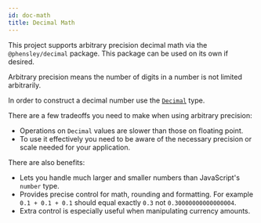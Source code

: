 ```yaml
---
id: doc-math
title: Decimal Math
---
```


This project supports arbitrary precision decimal math via the `@phensley/decimal` package. This package can be used on its own if desired.

Arbitrary precision means the number of digits in a number is not limited arbitrarily.


In order to construct a decimal number use the [`Decimal`](api-decimal.html) type.

There are a few tradeoffs you need to make when using arbitrary precision:
 * Operations on `Decimal` values are slower than those on floating point.
 * To use it effectively you need to be aware of the necessary precision or scale needed for your application.

There are also benefits:

 * Lets you handle much larger and smaller numbers than JavaScript's `number` type.
 * Provides precise control for math, rounding and formatting. For example `0.1 + 0.1 + 0.1` should equal exactly `0.3` not `0.30000000000000004`.
 * Extra control is especially useful when manipulating currency amounts.
